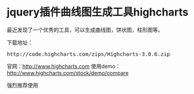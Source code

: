 # jquery插件曲线图生成工具highcharts

最近发现了一个优秀的工具，可以生成曲线图，饼状图，柱形图等。

下载地址：
<pre>
http://code.highcharts.com/zips/Highcharts-3.0.6.zip
</pre>

官网：http://www.highcharts.com
使用demo：http://www.highcharts.com/stock/demo/compare

强烈推荐使用